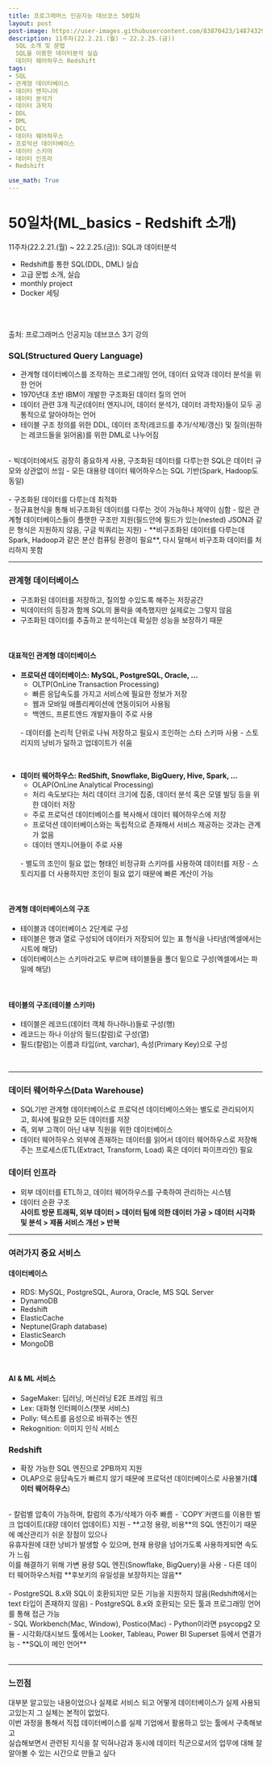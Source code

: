 ```yaml
---
title: 프로그래머스 인공지능 데브코스 50일차
layout: post
post-image: https://user-images.githubusercontent.com/83870423/148743292-e6a1b86d-95ca-4f30-b96a-482104d72319.png
description: 11주차(22.2.21.(월) ~ 22.2.25.(금)) 
  SQL 소개 및 문법
  SQL을 이용한 데이터분석 실습
  데이터 웨어하우스 Redshift
tags:
- SQL
- 관계형 데이터베이스
- 데이터 엔지니어
- 데이터 분석가
- 데이터 과학자
- DDL
- DML
- DCL
- 데이터 웨어하우스
- 프로덕션 데이터베이스
- 데이터 스키마
- 데이터 인프라
- Redshift

use_math: True
---
```

# 50일차(ML_basics - Redshift 소개)

11주차(22.2.21.(월) ~ 22.2.25.(금)): SQL과 데이터분석
* Redshift를 통한 SQL(DDL, DML) 실습
* 고급 문법 소개, 실습
* monthly project
* Docker 세팅
<br>
<br>

출처: 프로그래머스 인공지능 데브코스 3기 강의

### SQL(Structured Query Language)
- 관계형 데이터베이스를 조작하는 프로그래밍 언어, 데이터 요약과 데이터 분석을 위한 언어
- 1970년대 초반 IBM이 개발한 구조화된 데이터 질의 언어
- 데이터 관련 3개 직군(데이터 엔지니어, 데이터 분석가, 데이터 과학자)들이 모두 공통적으로 알아야하는 언어
- 테이블 구조 정의를 위한 DDL, 데이터 조작(레코드를 추가/삭제/갱신) 및 질의(원하는 레코드들을 읽어옴)를 위한 DML로 나누어짐<br>
<br>
- 빅데이터에서도 굉장히 중요하게 사용, 구조화된 데이터를 다루는한 SQL은 데이터 규모와 상관없이 쓰임
- 모든 대용량 데이터 웨어하우스는 SQL 기반(Spark, Hadoop도 동일)<br>
<br>
- 구조화된 데이터를 다루는데 최적화<br>
  - 정규표현식을 통해 비구조화된 데이터를 다루는 것이 가능하나 제약이 심함
  - 많은 관계형 데이터베이스들이 플랫한 구조만 지원(필드안에 필드가 있는(nested) JSON과 같은 형식은 지원하지 않음, 구글 빅쿼리는 지원)
  - **비구조화된 데이터를 다루는데 Spark, Hadoop과 같은 분산 컴퓨팅 환경이 필요**, 다시 말해서 비구조화 데이터를 처리하지 못함<br>
  
---

### 관계형 데이터베이스
- 구조화된 데이터를 저장하고, 질의할 수있도록 해주는 저장공간
- 빅데이터의 등장과 함께 SQL의 몰락을 예측했지만 실제로는 그렇지 않음
- 구조화된 데이터를 추출하고 분석하는데 확실한 성능을 보장하기 때문<br>
<br>

#### 대표적인 관계형 데이터베이스
- **프로덕션 데이터베이스: MySQL, PostgreSQL, Oracle, ...**<br>
  - OLTP(OnLine Transaction Processing)
  - 빠른 응답속도를 가지고 서비스에 필요한 정보가 저장
  - 웹과 모바일 애플리케이션에 연동이되어 사용됨
  - 백엔드, 프론트엔드 개발자들이 주로 사용<br>
  <br>
  - 데이터를 논리적 단위로 나눠 저장하고 필요시 조인하는 스타 스키마 사용
  - 스토리지의 낭비가 덜하고 업데이트가 쉬움<br>
<br>

- **데이터 웨어하우스: RedShift, Snowflake, BigQuery, Hive, Spark, ...**<br>
  - OLAP(OnLine Analytical Processing)
  - 처리 속도보다는 처리 데이터 크기에 집중, 데이터 분석 혹은 모델 빌딩 등을 위한 데이터 저장
  - 주로 프로덕션 데이터베이스를 복사해서 데이터 웨어하우스에 저장
  - 프로덕션 데이터베이스와는 독립적으로 존재해서 서비스 제공하는 것과는 관계가 없음
  - 데이터 엔지니어들이 주로 사용<br>
  <br>
  - 별도의 조인이 필요 없는 형태인 비정규화 스키마를 사용하여 데이터를 저장
  - 스토리지를 더 사용하지만 조인이 필요 없기 때문에 빠른 계산이 가능<br>
<br>
  
#### 관계형 데이터베이스의 구조
- 테이블과 데이터베이스 2단계로 구성
- 테이블은 행과 열로 구성되어 데이터가 저장되어 있는 표 형식을 나타냄(엑셀에서는 시트에 해당)
- 데이터베이스는 스키마라고도 부르며 테이블들을 폴더 밑으로 구성(엑셀에서는 파일에 해당)<br>
<br>

#### 테이블의 구조(테이블 스키마)
- 테이블은 레코드(데이터 객체 하나하나)들로 구성(행)
- 레코드는 하나 이상의 필드(칼럼)로 구성(열)
- 필드(칼럼)는 이름과 타입(int, varchar), 속성(Primary Key)으로 구성<br>
<br>

---

### 데이터 웨어하우스(Data Warehouse)
- SQL기반 관계형 데이터베이스로 프로덕션 데이터베이스와는 별도로 관리되어지고, 회사에 필요한 모든 데이터를 저장
- 즉, 외부 고객이 아닌 내부 직원을 위한 데이터베이스
- 데이터 웨어하우스 외부에 존재하는 데이터를 읽어서 데이터 웨어하우스로 저장해주는 프로세스(ETL(Extract, Transform, Load) 혹은 데이터 파이프라인) 필요

### 데이터 인프라
- 외부 데이터를 ETL하고, 데이터 웨어하우스를 구축하여 관리하는 시스템
- 데이터 순환 구조<br>
  **사이트 방문 트래픽, 외부 데이터 > 데이터 팀에 의한 데이터 가공 > 데이터 시각화 및 분석 > 제품 서비스 개선 > 반복**

---

### 여러가지 중요 서비스

#### 데이터베이스
- RDS: MySQL, PostgreSQL, Aurora, Oracle, MS SQL Server
- DynamoDB
- Redshift
- ElasticCache
- Neptune(Graph database)
- ElasticSearch
- MongoDB<br>
<br>

#### AI & ML 서비스
- SageMaker: 딥러닝, 머신러닝 E2E 프레임 워크
- Lex: 대화형 인터페이스(챗봇 서비스)
- Polly: 텍스트를 음성으로 바꿔주는 엔진
- Rekognition: 이미지 인식 서비스

### Redshift
- 확장 가능한 SQL 엔진으로 2PB까지 지원
- OLAP으로 응답속도가 빠르지 않기 때문에 프로덕션 데이터베이스로 사용불가(**데이터 웨어하우스**)<br>
<br>
- 칼럼별 압축이 가능하며, 칼럼의 추가/삭제가 아주 빠름
- `COPY`커맨드를 이용한 벌크 업데이트(대량 데이터 업데이트) 지원
- **고정 용량, 비용**의 SQL 엔진이기 때문에 예산관리가 쉬운 장점이 있으나<br>
  유휴자원에 대한 낭비가 발생할 수 있으며, 현재 용량을 넘어가도록 사용하게되면 속도가 느림<br>
  이를 해결하기 위해 가변 용량 SQL 엔진(Snowflake, BigQuery)을 사용
- 다른 데이터 웨어하우스처럼 **후보키의 유일성을 보장하지는 않음**<br>
<br>
- PostgreSQL 8.x와 SQL이 호환되지만 모든 기능을 지원하지 않음(Redshift에서는 text 타입이 존재하지 않음)
- PostgreSQL 8.x와 호환되는 모든 툴과 프로그래밍 언어를 통해 접근 가능<br>
  - SQL Workbench(Mac, Window), Postico(Mac)
  - Python이라면 psycopg2 모듈
  - 시각화/대시보드 툴에서는 Looker, Tableau, Power BI Superset 등에서 연결가능
- **SQL이 메인 언어**<br>
<br>

---

### 느낀점
대부분 알고있는 내용이었으나 실제로 서비스 되고 어떻게 데이터베이스가 실제 사용되고있는지 그 실체는 본적이 없었다.<br>
이번 과정을 통해서 직접 데이터베이스를 실제 기업에서 활용하고 있는 툴에서 구축해보고<br>
실습해보면서 관련된 지식을 잘 익혀나감과 동시에 데이터 직군으로서의 업무에 대해 잘 알아볼 수 있는 시간으로 만들고 싶다

